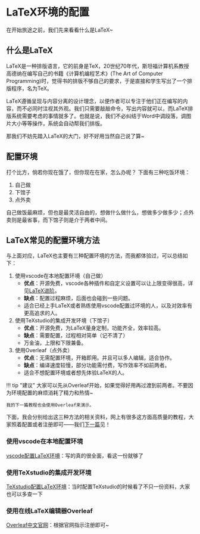 # LaTeX环境的配置
在开始旅途之前，我们先来看看什么是LaTeX~
## 什么是LaTeX
LaTeX是一种排版语言，它的前身是TeX，20世纪70年代，斯坦福计算机系教授高德纳在编写自己的书籍《计算机编程艺术》(The Art of Computer Programming)时，觉得书的排版不够自己的要求，于是直接和学生写出了一个排版程序，名为TeX。

LaTeX遵循呈现与内容分离的设计理念，以便作者可以专注于他们正在编写的内容，而不必同时注视其外观。我们只需要敲敲命令，写出内容就可以，而LaTeX排版系统需要考虑的事情就多了。也就是说，我们不必纠结于Word中调段落，调图片大小等等操作，系统会自动帮我们排版。

那我们不妨先踏入LaTeX的大门，好不好用当然自己说了算~

## 配置环境
打个比方，倘若你现在饿了，但你现在在家，怎么办呢？
下面有三种吃饭环境：

1. 自己做
2. 下馆子
3. 点外卖

自己做饭最麻烦，但也是最灵活自由的，想做什么做什么，想做多少做多少；点外卖则是最省事，而下馆子则是介于两者中间。

## LaTeX常见的配置环境方法
与上面对应，LaTeX也主要有三种配置环境的方法，而我都体验过，可以总结如下：

1. 使用vscode在本地配置环境（自己做）  
    - **优点**：开源免费，vscode各种插件和自定义设置可以让上限变得很高，详见[LaTeX进阶](pro.md/#vscodelatex)。
    - **缺点**：配置过程麻烦，后面也会碰到一些问题。
    - 适合已经上手LaTeX或者熟练使用vscode配置过环境的人，以及对效率有更高追求的人。
2. 使用TeXstudio的集成开发环境（下馆子）
    - **优点**：开源免费，为LaTeX量身定制，功能齐全，效率较高。
    - **缺点**：需要配置，过程相对简单（记不清了）
    - 万金油，上限和下限兼备。
3. 使用Overleaf（点外卖）
    - **优点**：无需配置环境，开箱即用。并且可以多人编辑，适合协作。
    - **缺点**：编译速度较慢，部分功能需付费，写作效率不如前两者。
    - 适合不想配置环境或者想先体验LaTeX的人。

!!! tip "建议"
    大家可以先从Overleaf开始，如果觉得好用再过渡到前两者。不要因为环境配置的麻烦消耗了精力和热情~
    
    我的下一篇教程也会使用Overleaf来演示。

下面，我会分别给出这三种方法的相关资料，网上有很多这方面高质量的教程，大家照着配置或者注册即可——我们[下一篇](ez.md)见！

### 使用vscode在本地配置环境
[vscode配置LaTeX环境](https://zhuanlan.zhihu.com/p/166523064)：写的真的很全面，看这一份就够了
### 使用TeXstudio的集成开发环境
[TeXstudio配置LaTeX环境](https://zhuanlan.zhihu.com/p/138586028)：当时配置TeXstudio的时候看了不只一份资料，大家也可以多查一下
### 使用在线LaTeX编辑器Overleaf
[Overleaf中文官网](https://cn.overleaf.com/)：根据官网指示注册即可~